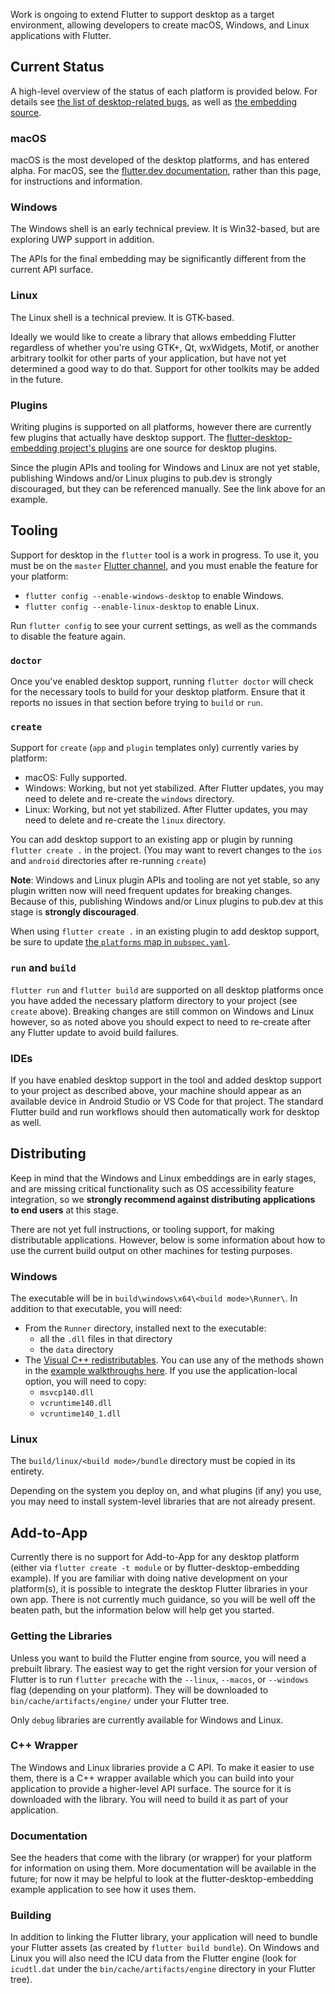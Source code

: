 Work is ongoing to extend Flutter to support desktop as a target environment, allowing developers to create macOS, Windows, and Linux applications with Flutter.

## Current Status

A high-level overview of the status of each platform is provided below. For details see
[the list of desktop-related bugs](https://github.com/flutter/flutter/issues?utf8=%E2%9C%93&q=is%3Aissue+is%3Aopen+label%3A%22a%3A+desktop%22),
as well as [the embedding source](https://github.com/flutter/engine/tree/master/shell/platform/).

### macOS

macOS is the most developed of the desktop platforms, and has entered alpha. For macOS, see the
[flutter.dev documentation](https://flutter.dev/desktop), rather than this page, for instructions and
information.

### Windows

The Windows shell is an early technical preview. It is Win32-based, but are exploring UWP support in
addition.

The APIs for the final embedding may be significantly different from the current API surface.

### Linux

The Linux shell is a technical preview. It is GTK-based.

Ideally we would like to create a library that allows embedding Flutter regardless of whether you're using GTK+, Qt, wxWidgets, Motif, or another arbitrary toolkit for other parts of your application, but have not yet determined a good way to do that. Support for other toolkits may be added in the future.

### Plugins

Writing plugins is supported on all platforms, however there are currently few plugins that actually have
desktop support. The [flutter-desktop-embedding project's plugins](https://github.com/google/flutter-desktop-embedding/tree/master/plugins) are one source for desktop plugins.

Since the plugin APIs and tooling for Windows and Linux are not yet stable, publishing
Windows and/or Linux plugins to pub.dev is strongly discouraged, but they can be referenced manually. See
the link above for an example.

## Tooling

Support for desktop in the `flutter` tool is a work in progress. To use it, you must be on the `master` [Flutter channel](https://github.com/flutter/flutter/wiki/Flutter-build-release-channels), and you must enable the feature for your platform:
* `flutter config --enable-windows-desktop` to enable Windows.
* `flutter config --enable-linux-desktop` to enable Linux.

Run `flutter config` to see your current settings, as well as the commands to disable the feature again.

### `doctor`

Once you've enabled desktop support, running `flutter doctor` will check for the necessary tools to build for your desktop platform. Ensure that it reports no issues in that section before trying to `build` or `run`.

### `create`

Support for `create` (`app` and `plugin` templates only) currently varies by platform:
- macOS: Fully supported.
- Windows: Working, but not yet stabilized. After Flutter updates, you may need to delete and re-create the `windows` directory.
- Linux: Working, but not yet stabilized. After Flutter updates, you may need to delete and re-create the `linux` directory.

You can add desktop support to an existing app or plugin by running `flutter create .` in the project. (You may want to revert changes to the `ios` and `android` directories after re-running `create`)

**Note**: Windows and Linux plugin APIs and tooling are not yet stable, so any plugin written now will need frequent updates for breaking changes. Because of this, publishing Windows and/or Linux plugins to pub.dev at this stage is **strongly discouraged**.

When using `flutter create .` in an existing plugin to add desktop support, be sure to update [the `platforms` map in `pubspec.yaml`](https://flutter.dev/docs/development/packages-and-plugins/developing-packages#plugin-platforms).

### `run` and `build`

`flutter run` and `flutter build` are supported on all desktop platforms once you have added the necessary platform directory to your project (see `create` above). Breaking changes are still common on Windows and Linux however, so as noted above you should expect to need to re-create after any Flutter update to avoid build failures.

### IDEs ###

If you have enabled desktop support in the tool and added desktop support to your project as described above, your machine should appear as an available device in Android Studio or VS Code for that project. The standard Flutter build and run workflows should then automatically work for desktop as well.

## Distributing

Keep in mind that the Windows and Linux embeddings are in early stages, and are missing critical functionality such as OS accessibility feature integration, so we **strongly recommend against distributing applications to end users** at this stage.

There are not yet full instructions, or tooling support, for making distributable applications. However, below is some information about how to use the current build output on other machines for testing purposes.

### Windows

The executable will be in `build\windows\x64\<build mode>\Runner\`. In addition to that executable, you will need:
- From the `Runner` directory, installed next to the executable:
  - all the `.dll` files in that directory
  - the `data` directory
- The [Visual C++ redistributables](https://docs.microsoft.com/en-us/cpp/windows/redistributing-visual-cpp-files?view=vs-2019). You can use any of the methods shown in the [example walkthroughs here](https://docs.microsoft.com/en-us/cpp/windows/deployment-examples?view=vs-2019). If you use the application-local option, you will need to copy:
  - `msvcp140.dll`
  - `vcruntime140.dll`
  - `vcruntime140_1.dll`

### Linux

The `build/linux/<build mode>/bundle` directory must be copied in its entirety.

Depending on the system you deploy on, and what plugins (if any) you use, you may need to install system-level libraries that are not already present.

## Add-to-App

Currently there is no support for Add-to-App for any desktop platform (either via `flutter create -t module` or by flutter-desktop-embedding example). If you are familiar with doing native development on your platform(s), it is possible to integrate the desktop Flutter libraries in your own app. There is not currently much guidance, so you will be well off the beaten path, but the information below will help get you started.

### Getting the Libraries

Unless you want to build the Flutter engine from source, you will need a prebuilt library. The easiest way to get the right version for your version of Flutter is to run `flutter precache` with the `--linux`, `--macos`, or `--windows` flag (depending on your platform). They will be downloaded to `bin/cache/artifacts/engine/` under your Flutter tree.

Only `debug` libraries are currently available for Windows and Linux.

### C++ Wrapper

The Windows and Linux libraries provide a C API. To make it easier to use them, there is a C++ wrapper available
which you can build into your application to provide a higher-level API surface. The source for it is downloaded with the library. You will need to build it as part of your application.

### Documentation

See the headers that come with the library (or wrapper) for your platform for information on using them. More documentation will be available in the future; for now it may be helpful to look at the flutter-desktop-embedding example application to see how it uses them.

### Building

In addition to linking the Flutter library, your application will need to bundle your Flutter assets (as created by `flutter build bundle`). On Windows and Linux you will also need the ICU data from the Flutter engine
(look for `icudtl.dat` under the `bin/cache/artifacts/engine` directory in your Flutter tree).